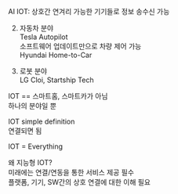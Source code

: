 AI
IOT: 상호간 연겨리 가능한 기기들로 정보 송수신 가능 <br/>

2. 자동차 분야 <br/>
Tesla Autopilot <br/>
소프트웨어 업데이트만으로 차량 제어 가능 <br/>
Hyundai Home-to-Car <br/>

3. 로봇 분야 <br/>
LG Cloi, Startship Tech <br/>

IOT == 스마트홈, 스마트카가 아님 <br/>
하나의 분야일 뿐 <br/>

IOT simple definition <br/>
연결되면 됨 <br/>

IOT = Everything <br/>

왜 지능형 IOT? <br/>
미래에는 연결/연동을 통한 서비스 제공 필수 <br/>
플랫폼, 기기, SW간의 상호 연결에 대한 이해 필요 <br/>

